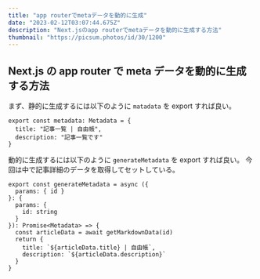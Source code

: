 ```yaml
---
title: "app routerでmetaデータを動的に生成"
date: "2023-02-12T03:07:44.675Z"
description: "Next.jsのapp routerでmetaデータを動的に生成する方法"
thumbnail: "https://picsum.photos/id/30/1200"
---
```


## Next.js の app router で meta データを動的に生成する方法

まず、静的に生成するには以下のように `matadata` を export すれば良い。

```
export const metadata: Metadata = {
  title: "記事一覧 | 自由帳",
  description: "記事一覧です"
}
```

動的に生成するには以下のように `generateMetadata` を export すれば良い。
今回は中で記事詳細のデータを取得してセットしている。

```
export const generateMetadata = async ({
  params: { id }
}: {
  params: {
    id: string
  }
}): Promise<Metadata> => {
  const articleData = await getMarkdownData(id)
  return {
    title: `${articleData.title} | 自由帳`,
    description: `${articleData.description}`
  }
}
```
